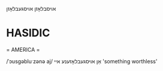אויסבלאָזן
אויסגעבלאָזן

HASIDIC
=======
= AMERICA = 

/ˈɔusgəbluˑzənə aj/ אַן אויסגעבלאָזענע איי 'something worthless'
